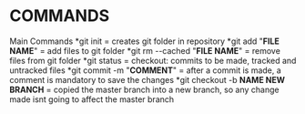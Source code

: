 # COMMANDS
Main Commands
*git init = creates git folder in repository
*git add "**FILE NAME**" = add files to git folder
*git rm --cached "**FILE NAME**" = remove files from git folder
*git status = checkout: commits to be made, tracked and untracked files
*git commit -m "**COMMENT**" = after a commit is made, a comment is mandatory to save the changes
*git checkout -b **NAME NEW BRANCH** = copied the master branch into a new branch, so any change made isnt going to affect the master branch